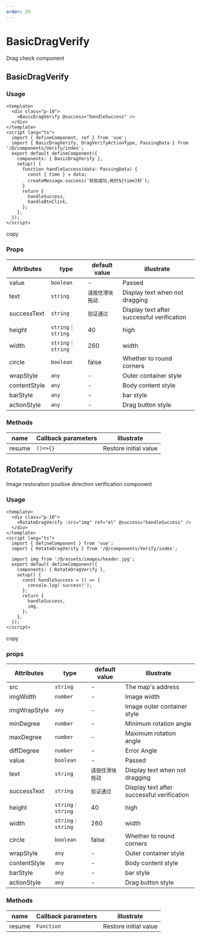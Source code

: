 ```yaml
---
order: 29
---
```


# BasicDragVerify

Drag check component

## BasicDragVerify

### Usage

```
<template>
  <div class="p-10">
    <BasicDragVerify @success="handleSuccess" />
  </div>
</template>
<script lang="ts">
  import { defineComponent, ref } from 'vue';
  import { BasicDragVerify, DragVerifyActionType, PassingData } from '/@/components/Verify/index';
  export default defineComponent({
    components: { BasicDragVerify },
    setup() {
      function handleSuccess(data: PassingData) {
        const { time } = data;
        createMessage.success(`校验成功,耗时${time}秒`);
      }
      return {
        handleSuccess,
        handleBtnClick,
      };
    },
  });
</script>
```

copy

### Props

| Attributes   | type             | default value    | illustrate                                 |
| ------------ | ---------------- | ---------------- | ------------------------------------------ |
| value        | `boolean`        | \-               | Passed                                     |
| text         | `string`         | `请按住滑块拖动` | Display text when not dragging             |
| successText  | `string`         | `验证通过`       | Display text after successful verification |
| height       | `string｜string` | 40               | high                                       |
| width        | `string｜string` | 260              | width                                      |
| circle       | `boolean`        | false            | Whether to round corners                   |
| wrapStyle    | `any`            | \-               | Outer container style                      |
| contentStyle | `any`            | \-               | Body content style                         |
| barStyle     | `any`            | \-               | bar style                                  |
| actionStyle  | `any`            | \-               | Drag button style                          |

### Methods

| name   | Callback parameters | illustrate            |
| ------ | ------------------- | --------------------- |
| resume | `()=>{}`            | Restore initial value |

## RotateDragVerify

Image restoration positive direction verification component

### Usage

```
<template>
  <div class="p-10">
    <RotateDragVerify :src="img" ref="el" @success="handleSuccess" />
  </div>
</template>
<script lang="ts">
  import { defineComponent } from 'vue';
  import { RotateDragVerify } from '/@/components/Verify/index';

  import img from '/@/assets/images/header.jpg';
  export default defineComponent({
    components: { RotateDragVerify },
    setup() {
      const handleSuccess = () => {
        console.log('success!');
      };
      return {
        handleSuccess,
        img,
      };
    },
  });
</script>
```

copy

### props

| Attributes   | type             | default value    | illustrate                                 |
| ------------ | ---------------- | ---------------- | ------------------------------------------ |
| src          | `string`         | \-               | The map's address                          |
| imgWidth     | `number`         | \-               | Image width                                |
| imgWrapStyle | `any`            | \-               | Image outer container style                |
| minDegree    | `number`         | \-               | Minimum rotation angle                     |
| maxDegree    | `number`         | \-               | Maximum rotation angle                     |
| diffDegree   | `number`         | \-               | Error Angle                                |
| value        | `boolean`        | \-               | Passed                                     |
| text         | `string`         | `请按住滑块拖动` | Display text when not dragging             |
| successText  | `string`         | `验证通过`       | Display text after successful verification |
| height       | `string｜string` | 40               | high                                       |
| width        | `string｜string` | 260              | width                                      |
| circle       | `boolean`        | false            | Whether to round corners                   |
| wrapStyle    | `any`            | \-               | Outer container style                      |
| contentStyle | `any`            | \-               | Body content style                         |
| barStyle     | `any`            | \-               | bar style                                  |
| actionStyle  | `any`            | \-               | Drag button style                          |

### Methods

| name   | Callback parameters | illustrate            |
| ------ | ------------------- | --------------------- |
| resume | `Function`          | Restore initial value |
